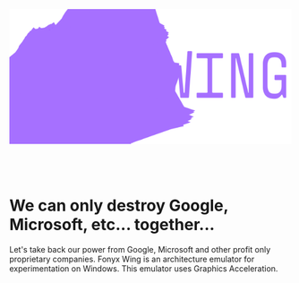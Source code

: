 <br />
<br />
<br />

<div align="center">
	<img src="logo.svg" alt="Logo" />
</div>

<br />
<br />
<br />

# We can only destroy Google, Microsoft, etc... together...
Let's take back our power from Google, Microsoft and other profit only proprietary companies.
Fonyx Wing is an architecture emulator for experimentation on Windows. This emulator uses Graphics Acceleration.